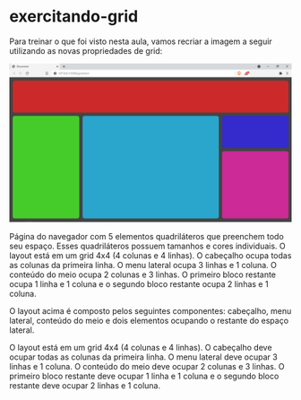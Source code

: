 # exercitando-grid
 
 Para treinar o que foi visto nesta aula, vamos recriar a imagem a seguir utilizando as novas propriedades de grid:

 <img src="img-grid.png">

Página do navegador com 5 elementos quadriláteros que preenchem todo seu espaço. Esses quadriláteros possuem tamanhos e cores individuais. O layout está em um grid 4x4 (4 colunas e 4 linhas). O cabeçalho ocupa todas as colunas da primeira linha. O menu lateral ocupa 3 linhas e 1 coluna. O conteúdo do meio ocupa 2 colunas e 3 linhas. O primeiro bloco restante ocupa 1 linha e 1 coluna e o segundo bloco restante ocupa 2 linhas e 1 coluna.

O layout acima é composto pelos seguintes componentes: cabeçalho, menu lateral, conteúdo do meio e dois elementos ocupando o restante do espaço lateral.

O layout está em um grid 4x4 (4 colunas e 4 linhas). O cabeçalho deve ocupar todas as colunas da primeira linha. O menu lateral deve ocupar 3 linhas e 1 coluna. O conteúdo do meio deve ocupar 2 colunas e 3 linhas. O primeiro bloco restante deve ocupar 1 linha e 1 coluna e o segundo bloco restante deve ocupar 2 linhas e 1 coluna.
